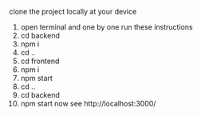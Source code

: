 clone the project locally at your device
1) open terminal and one by one run these instructions
2) cd backend
3) npm i
4) cd ..
5) cd frontend
6) npm i
7) npm start
8) cd ..
9) cd backend
10) npm start
now see http://localhost:3000/
